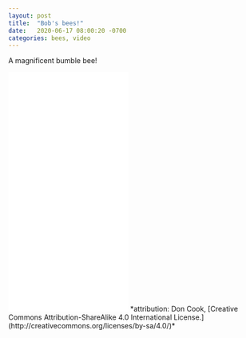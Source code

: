 ```yaml
---
layout: post
title:  "Bob's bees!"
date:   2020-06-17 08:00:20 -0700
categories: bees, video
---
```

A magnificent bumble bee!

<iframe width="240" height="480" src="/assets/bee.mp4" title="video of a bumble bee" frameborder="0" allowfullscreen> video of a bumble bee </iframe>
*attribution: Don Cook, [Creative Commons Attribution-ShareAlike 4.0 International License.](http://creativecommons.org/licenses/by-sa/4.0/)*
